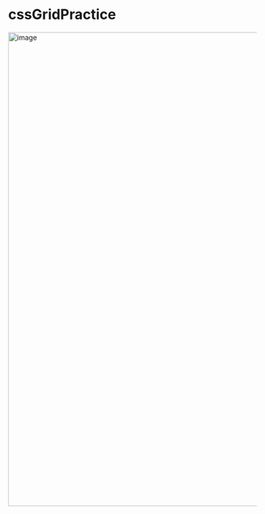 ﻿# cssGridPractice

<img width="959" alt="image" src="https://github.com/Bppatkar/cssGridPractice/assets/142920612/76e88ce0-8edc-4e71-9695-389c916cbae2">
